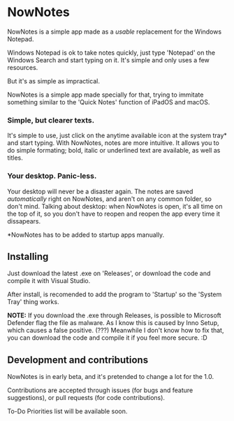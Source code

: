 # NowNotes

NowNotes is a simple app made as a *usable* replacement for the Windows Notepad.

Windows Notepad is ok to take notes quickly, just type 'Notepad' on the Windows Search and start typing on it. It's simple and only uses a few resources.

But it's as simple as impractical.

NowNotes is a simple app made specially for that, trying to immitate something similar to the 'Quick Notes' function of iPadOS and macOS.

### Simple, but clearer texts.

It's simple to use, just click on the anytime available icon at the system tray* and start typing. With NowNotes, notes are more intuitive. It allows you to do simple formating; bold, italic or underlined text are available, as well as titles.

### Your desktop. Panic-less.

Your desktop will never be a disaster again. The notes are saved *automatically* right on NowNotes, and aren't on any common folder, so don't mind. Talking about desktop: when NowNotes is open, it's all time on the top of it, so you don't have to reopen and reopen the app every time it dissapears.

*NowNotes has to be added to startup apps manually.

## Installing

Just download the latest .exe on 'Releases', or download the code and compile it with Visual Studio.

After install, is recomended to add the program to 'Startup' so the 'System Tray' thing works.

**NOTE:** If you download the .exe through Releases, is possible to Microsoft Defender flag the file as malware. As I know this is caused by Inno Setup, which causes a false positive. (???) Meanwhile I don't know how to fix that, you can download the code and compile it if you feel more secure. :D

## Development and contributions

NowNotes is in early beta, and it's pretended to change a lot for the 1.0. 

Contributions are accepted through issues (for bugs and feature suggestions), or pull requests (for code contributions).

To-Do Priorities list will be available soon.
